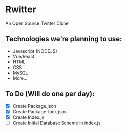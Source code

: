 # Rwitter
An Open Source Twitter Clone

## Technologies we're planning to use:

- Javascript (NODEJS)
- Vue/React
- HTML
- CSS
- MySQL
- More...

## To Do (Will do one per day):

- [X] Create Package.json
- [X] Create Package-lock.json
- [X] Create Index.js
- [ ] Create Initial Database Scheme in index.js
